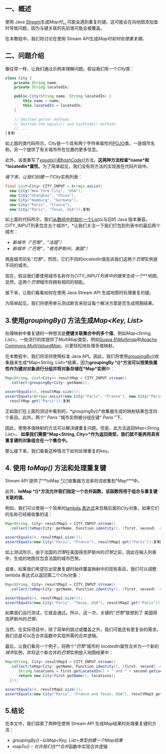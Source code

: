 ## 一、概述

使用 Java [*Stream*](https://www.baeldung.com/java-8-streams)生成*Map时*[，](https://www.baeldung.com/java-8-streams)可能会遇到重复的键。这可能会在向地图添加值时导致问题，因为与键关联的先前值可能会被覆盖。

在本教程中，我们将讨论在使用 Stream API生成*Map时如何处理重复键。*

## 二、问题介绍

像往常一样，让我们通过示例来理解问题。假设我们有一个*City*类：

```java
class City {
    private String name;
    private String locatedIn;

    public City(String name, String locatedIn) {
        this.name = name;
        this.locatedIn = locatedIn;
    }
    
    // Omitted getter methods
    // Omitted the equals() and hashCode() methods
    // ...
}复制
```

如上面的类代码所示，*City*是一个具有两个字符串属性的[POJO](https://www.baeldung.com/java-pojo-class)类。一是城市名称。另一个提供了有关城市所在位置的更多信息。

此外，该类重写了[*equals()*和*hashCode()*](https://www.baeldung.com/java-equals-hashcode-contracts)方法。**这两种方法检查\*name\*和\*locatedIn\*属性**。为了简单起见，我们没有将方法的实现放在代码片段中。

*接下来，让我们创建一个City*实例列表：

```java
final List<City> CITY_INPUT = Arrays.asList(
  new City("New York City", "USA"),
  new City("Shanghai", "China"),
  new City("Hamburg", "Germany"),
  new City("Paris", "France"),
  new City("Paris", "Texas, USA"));复制
```

如上面的代码所示，我们[从数组中](https://www.baeldung.com/java-init-list-one-line#create-from-an-array)[初始化一个*List*](https://www.baeldung.com/java-init-list-one-line#create-from-an-array)以与旧的 Java 版本兼容。CITY_INPUT列表包含五个城市*。*让我们关注一下我们打包到列表中的最后两个城市：

-   *新城市（“巴黎”，“法国”）* 
-   *新城市（“巴黎”，“德克萨斯州，美国”）* 

两座城市同名“*巴黎*”。然而，它们不同的*locatedIn*值告诉我们这两个*巴黎*实例是不同的城市。

现在，假设我们要使用城市名称作为*CITY_INPUT列表中的键来生成一个**地图*。显然，这两个*巴黎*城市将拥有相同的钥匙。

接下来，让我们看看如何在使用 Java Stream API 生成地图时处理重复的键。

为简单起见，我们将使用单元测试断言来验证每个解决方案是否生成预期结果。

## 3.使用*groupingBy()* 方法生成*Map<Key, List<Value>>*

处理映射中重复键的一种想法是**使键关联集合中的多个值**，例如*Map<String, List<City>>*。一些流行的库提供了*MultiMap*类型，例如[Guava 的*Multimap*](https://www.baeldung.com/guava-multimap)和[Apache Commons *MultiValuedMap*](https://www.baeldung.com/apache-commons-multi-valued-map)，以更轻松地处理多值映射。

在本教程中，我们将坚持使用标准 Java API。因此，我们将使用[*groupingBy()*](https://www.baeldung.com/java-groupingby-collector)收集器来生成*Map<String, List<City>>*结果，因为**groupingBy \*()\*方法可以按某些属性作为键对对象进行分组并将对象存储在\*Map\*实例**中：

```java
Map<String, List<City>> resultMap = CITY_INPUT.stream()
  .collect(groupingBy(City::getName));

assertEquals(4, resultMap.size());
assertEquals(Arrays.asList(new City("Paris", "France"), new City("Paris", "Texas, USA")),
  resultMap.get("Paris"));复制
```

正如我们在上面的测试中看到的，*groupingBy()*收集器生成的映射结果包含四个条目。此外，两个“ *Paris* ”城市实例被分组在键“ *Paris* ”下。

因此，使用多值映射的方法可以解决键重复问题。但是，此方法返回*Map<String, List<City>>。* **如果我们需要\*Map<String, City>\*作为返回类型，我们就不能再将具有重复键的对象组合在一个集合中。**

那么接下来，我们看看这种情况下如何处理重复的key。

## 4. 使用 *toMap()* 方法和处理重复键

Stream API 提供了**toMap [\*()\*](https://www.baeldung.com/java-collectors-tomap)收集器方法来将流收集到\*Map\***中。

此外，**toMap \*()\*方法允许我们指定一个合并函数，该函数将用于组合与重复键关联的值**。

例如，我们可以使用一个简单的[lambda 表达式](https://www.baeldung.com/java-8-lambda-expressions-tips)来忽略后面的*City*对象，如果它们的名称已经被收集的话：

```java
Map<String, City> resultMap1 = CITY_INPUT.stream()
  .collect(toMap(City::getName, Function.identity(), (first, second) -> first));

assertEquals(4, resultMap1.size());
assertEquals(new City("Paris", "France"), resultMap1.get("Paris"));复制
```

如上测试所示，由于法国的*巴黎*在美国得克萨斯州的*巴黎*之前，因此在输入列表中，生成的地图仅包含法国的城市巴黎。

或者，如果我们希望在出现重复键时始终覆盖映射中的现有条目，我们可以调整 lambda 表达式以返回第二个*City*对象：

```java
Map<String, City> resultMap2 = CITY_INPUT.stream()
  .collect(toMap(City::getName, Function.identity(), (first, second) -> second));

assertEquals(4, resultMap2.size());
assertEquals(new City("Paris", "Texas, USA"), resultMap2.get("Paris"));复制
```

如果我们运行测试，它就会通过。所以，这一次，关键的“*巴黎*”联想到了 美国得克萨斯州的*巴黎。*

当然，在实际项目中，除了简单的跳过或覆盖之外，我们可能还有更复杂的需求。我们总是可以在合并函数中实现所需的合并逻辑。

最后，让我们看另一个例子，将两个“*巴黎*”城市的 *locatedIn*属性合并为一个新的*城市*实例，并将这个新合并的*巴黎*实例放入地图结果中：

```java
Map<String, City> resultMap3 = CITY_INPUT.stream()
  .collect(toMap(City::getName, Function.identity(), (first, second) -> {
      String locations = first.getLocatedIn() + " and " + second.getLocatedIn();
      return new City(first.getName(), locations);
  }));

assertEquals(4, resultMap2.size());
assertEquals(new City("Paris", "France and Texas, USA"), resultMap3.get("Paris"));复制
```

## 5.结论

在本文中，我们探索了两种在使用 Stream API 生成*Map*结果时处理重复键的方法：

-   *groupingBy()* –以*Map<Key, List<Value>>*类型创建一个*Map结果*
-   *mapTo() – 允许我们在**合并*函数中实现合并逻辑 